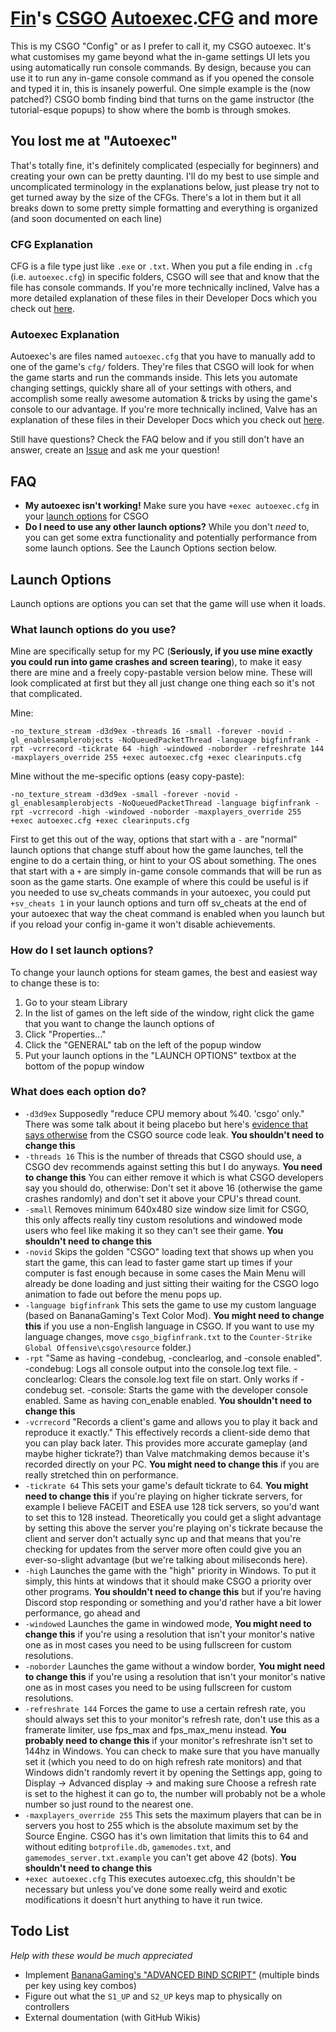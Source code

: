 # [Fin](https://steamcommunity.com/id/bigfinfrank)'s [CSGO](https://store.steampowered.com/app/730/CounterStrike_Global_Offensive) [Autoexec](https://developer.valvesoftware.com/wiki/Autoexec).[CFG](https://developer.valvesoftware.com/wiki/CFG) and more

This is my CSGO "Config" or as I prefer to call it, my CSGO autoexec. It's what customises my game beyond what the in-game settings UI lets you using automatically run console commands. By design, because you can use it to run any in-game console command as if you opened the console and typed it in, this is insanely powerful.
One simple example is the (now patched?) CSGO bomb finding bind that turns on the game instructor (the tutorial-esque popups) to show where the bomb is through smokes.


## You lost me at "Autoexec"
That's totally fine, it's definitely complicated (especially for beginners) and creating your own can be pretty daunting. I'll do my best to use simple and uncomplicated terminology in the explanations below, just please try not to get turned away by the size of the CFGs.
There's a lot in them but it all breaks down to some pretty simple formatting and everything is organized (and soon documented on each line)


### CFG Explanation
CFG is a file type just like `.exe` or `.txt`. When you put a file ending in `.cfg` (i.e. `autoexec.cfg`) in specific folders, CSGO will see that and know that the file has console commands.
If you're more technically inclined, Valve has a more detailed explanation of these files in their Developer Docs which you check out [here](https://developer.valvesoftware.com/wiki/CFG).


### Autoexec Explanation
Autoexec's are files named `autoexec.cfg` that you have to manually add to one of the game's `cfg/` folders. They're files that CSGO will look for when the game starts and run the commands inside. This lets you automate changing settings, quickly share all of your settings with others, and accomplish some really awesome automation & tricks by using the game's console to our advantage.
If you're more technically inclined, Valve has an explanation of these files in their Developer Docs which you check out [here](https://developer.valvesoftware.com/wiki/Autoexec).


Still have questions? Check the FAQ below and if you still don't have an answer, create an [Issue](https://github.com/bigfinfrank/cfg/issues) and ask me your question!


## FAQ
- **My autoexec isn't working!**
  Make sure you have `+exec autoexec.cfg` in your [launch options](https://support.steampowered.com/kb_article.php?ref=1040-JWMT-2947) for CSGO
- **Do I need to use any other launch options?**
  While you don't *need* to, you can get some extra functionality and potentially performance from some launch options. See the Launch Options section below.


## Launch Options
Launch options are options you can set that the game will use when it loads.


### What launch options do you use?
Mine are specifically setup for my PC (**Seriously, if you use mine exactly you could run into game crashes and screen tearing**), to make it easy there are mine and a freely copy-pastable version below mine. These will look complicated at first but they all just change one thing each so it's not that complicated.

Mine:
```code
-no_texture_stream -d3d9ex -threads 16 -small -forever -novid -gl_enablesamplerobjects -NoQueuedPacketThread -language bigfinfrank -rpt -vcrrecord -tickrate 64 -high -windowed -noborder -refreshrate 144 -maxplayers_override 255 +exec autoexec.cfg +exec clearinputs.cfg
```
Mine without the me-specific options (easy copy-paste):
```code
-no_texture_stream -d3d9ex -small -forever -novid -gl_enablesamplerobjects -NoQueuedPacketThread -language bigfinfrank -rpt -vcrrecord -high -windowed -noborder -maxplayers_override 255 +exec autoexec.cfg +exec clearinputs.cfg
```

First to get this out of the way, options that start with a `-` are "normal" launch options that change stuff about how the game launches, tell the engine to do a certain thing, or hint to your OS about something. The ones that start with a `+` are simply in-game console commands that will be run as soon as the game starts.
One example of where this could be useful is if you needed to use sv_cheats commands in your autoexec, you could put `+sv_cheats 1` in your launch options and turn off sv_cheats at the end of your autoexec that way the cheat command is enabled when you launch but if you reload your config in-game it won't disable achievements.


### How do I set launch options?
To change your launch options for steam games, the best and easiest way to change these is to:

1. Go to your steam Library
2. In the list of games on the left side of the window, right click the game that you want to change the launch options of
3. Click "Properties..."
4. Click the "GENERAL" tab on the left of the popup window
5. Put your launch options in the "LAUNCH OPTIONS" textbox at the bottom of the popup window


### What does each option do?

- `-d3d9ex` Supposedly "reduce CPU memory about %40. 'csgo' only." There was some talk about it being placebo but here's [evidence that says otherwise](https://imgur.com/a/gnEqTT0) from the CSGO source code leak. **You shouldn't need to change this**
- `-threads 16` This is the number of threads that CSGO should use, a CSGO dev recommends against setting this but I do anyways. **You need to change this** You can either remove it which is what CSGO developers say you should do, otherwise: Don't set it above 16 (otherwise the game crashes randomly) and don't set it above your CPU's thread count.
- `-small` Removes minimum 640x480 size window size limit for CSGO, this only affects really tiny custom resolutions and windowed mode users who feel like making it so they can't see their game. **You shouldn't need to change this**
- `-novid` Skips the golden "CSGO" loading text that shows up when you start the game, this can lead to faster game start up times if your computer is fast enough because in some cases the Main Menu will already be done loading and just sitting their waiting for the CSGO logo animation to fade out before the menu pops up.
- `-language bigfinfrank` This sets the game to use my custom language (based on BananaGaming's Text Color Mod). **You might need to change this** if you use a non-English language in CSGO. If you want to use my language changes, move `csgo_bigfinfrank.txt` to the `Counter-Strike Global Offensive\csgo\resource` folder.)
- `-rpt` "Same as having -condebug, -conclearlog, and -console enabled". -condebug: Logs all console output into the console.log text file. -conclearlog: Clears the console.log text file on start. Only works if -condebug set. -console: Starts the game with the developer console enabled. Same as having con_enable enabled. **You shouldn't need to change this**
- `-vcrrecord` "Records a client's game and allows you to play it back and reproduce it exactly." This effectively records a client-side demo that you can play back later. This provides more accurate gameplay (and maybe higher tickrate?) than Valve matchmaking demos because it's recorded directly on your PC. **You might need to change this** if you are really stretched thin on performance.
- `-tickrate 64` This sets your game's default tickrate to 64. **You might need to change this** if you're playing on higher tickrate servers, for example I believe FACEIT and ESEA use 128 tick servers, so you'd want to set this to 128 instead.
Theoretically you could get a slight advantage by setting this above the server you're playing on's tickrate because the client and server don't actually sync up and that means that you're checking for updates from the server more often could give you an ever-so-slight advantage (but we're talking about miliseconds here).
- `-high` Launches the game with the "high" priority in Windows. To put it simply, this hints at windows that it should make CSGO a priority over other programs. **You shouldn't need to change this** but if you're having Discord stop responding or something and you'd rather have a bit lower performance, go ahead and
- `-windowed` Launches the game in windowed mode, **You might need to change this** if you're using a resolution that isn't your monitor's native one as in most cases you need to be using fullscreen for custom resolutions.
- `-noborder` Launches the game without a window border, **You might need to change this** if you're using a resolution that isn't your monitor's native one as in most cases you need to be using fullscreen for custom resolutions.
- `-refreshrate 144` Forces the game to use a certain refresh rate, you should always set this to your monitor's refresh rate, don't use this as a framerate limiter, use fps_max and fps_max_menu instead. **You probably need to change this** if your monitor's refreshrate isn't set to 144hz in Windows.
You can check to make sure that you have manually set it (which you need to do on high refresh rate monitors) and that Windows didn't randomly revert it by opening the Settings app, going to Display -> Advanced display -> and making sure Choose a refresh rate is set to the highest it can go to, the number will probably not be a whole number so just round to the nearest one.
- `-maxplayers_override 255` This sets the maximum players that can be in servers you host to 255 which is the absolute maximum set by the Source Engine. CSGO has it's own limitation that limits this to 64 and without editing `botprofile.db`, `gamemodes.txt`, and `gamemodes_server.txt.example` you can't get above 42 (bots). **You shouldn't need to change this**
- `+exec autoexec.cfg` This executes autoexec.cfg, this shouldn't be necessary but unless you've done some really weird and exotic modifications it doesn't hurt anything to have it run twice.


## Todo List
*Help with these would be much appreciated*

+ Implement [BananaGaming's "ADVANCED BIND SCRIPT"](https://www.youtube.com/watch?v=xVrFxYeSJ7Q&t=0s) (multiple binds per key using key combos)
+ Figure out what the `S1_UP` and `S2_UP` keys map to physically on controllers
+ External doumentation (with GitHub Wikis)
